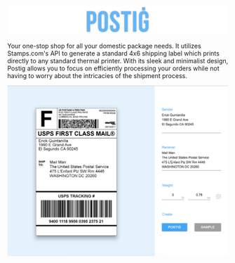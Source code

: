 ![postig logo](./docs/images/title.png?raw=true)

Your one-stop shop for all your domestic package needs. It utilizes Stamps.com's API to generate a standard 4x6 shipping label which prints directly to any standard thermal printer. With its sleek and minimalist design, Postig allows you to focus on efficiently processing your orders while not having to worry about the intricacies of the shipment process.

![main screen](./docs/images/main.png?raw=true)
